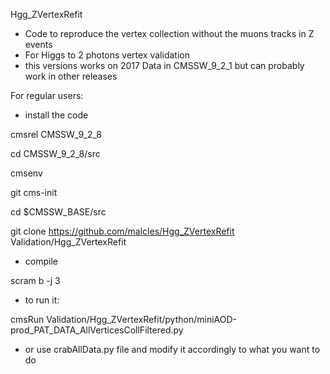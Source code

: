 

Hgg_ZVertexRefit


- Code to reproduce the vertex collection without the muons tracks in Z events
- For Higgs to 2 photons vertex validation
- this versions works on 2017 Data in CMSSW_9_2_1 but can probably work in other releases

For regular users:

- install the code

cmsrel CMSSW_9_2_8

cd CMSSW_9_2_8/src

cmsenv

git cms-init

cd $CMSSW_BASE/src
  
git clone https://github.com/malcles/Hgg_ZVertexRefit Validation/Hgg_ZVertexRefit


- compile

scram b -j 3

- to run it:

cmsRun Validation/Hgg_ZVertexRefit/python/miniAOD-prod_PAT_DATA_AllVerticesCollFiltered.py

- or use crabAllData.py file and modify it accordingly to what you want to do
